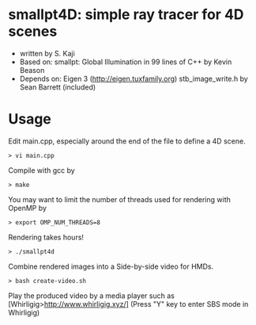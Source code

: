 smallpt4D: simple ray tracer for 4D scenes
==================
* written by S. Kaji
* Based on: smallpt: Global Illumination in 99 lines of C++ by Kevin Beason
* Depends on: Eigen 3 (http://eigen.tuxfamily.org)
             stb_image_write.h by Sean Barrett (included)



# Usage

Edit main.cpp, especially around the end of the file to define a 4D scene.

    > vi main.cpp

Compile with gcc by

    > make

You may want to limit the number of threads used for rendering with OpenMP by

    > export OMP_NUM_THREADS=8

Rendering takes hours!

    > ./smallpt4d

Combine rendered images into a Side-by-side video for HMDs.

    > bash create-video.sh

Play the produced video by a media player such as [Whirligig>http://www.whirligig.xyz/]
(Press "Y" key to enter SBS mode in Whirligig)

